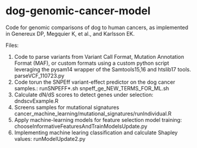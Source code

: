 # dog-genomic-cancer-model
Code for genomic comparisons of dog to human cancers, as implemented in Genereux DP, Megquier K, et al., and Karlsson EK.



Files: 

1. Code to parse variants from Variant Call Format, Mutation Annotation Format (MAF), or custom formats using a custom python script leveraging the pysam14 wrapper of the Samtools15,16 and htslib17 tools.
   parseVCF_110723.py
3. Code torun the SNPEff variant-effect predictor on the dog cancer samples.: 
    runSNPEFF*.sh
   snpeff_ge_NEW_TERMS_FOR_ML.sh
4. Calculate dN/dS scores to detect genes under selection:
     dndscvExample.R
6. Screens samples for mutational signatures
   cancer_machine_learning/mutational_signatures/runIndividual.R
7. Apply machine-learning models for feature selection model training: 
  chooseInformativeFeaturesAndTrainModelsUpdate.py
8. Implementing machine learing classification and calculate Shapley values:
   runModelUpdate2.py
